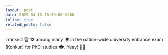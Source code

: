 ```yaml
---
layout: post
date: 2025-04-18 15:59:00-0400
inline: true
related_posts: false
---
```


I ranked 🏆 **12** among many 🌍 in the nation-wide university entrance exam (Konkur) for PhD studies 🎓. Yeay! 🎉🥳









